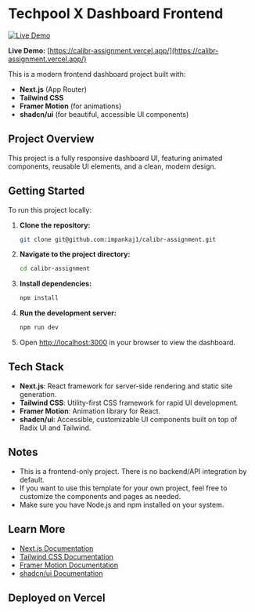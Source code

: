 # Techpool X Dashboard Frontend

[![Live Demo](https://img.shields.io/badge/Live%20Demo-Online-brightgreen?style=flat-square)](https://calibr-assignment.vercel.app/)

**Live Demo:** [https://calibr-assignment.vercel.app/](https://calibr-assignment.vercel.app/)

This is a modern frontend dashboard project built with:

- **Next.js** (App Router)
- **Tailwind CSS**
- **Framer Motion** (for animations)
- **shadcn/ui** (for beautiful, accessible UI components)

## Project Overview

This project is a fully responsive dashboard UI, featuring animated components, reusable UI elements, and a clean, modern design.

## Getting Started

To run this project locally:

1. **Clone the repository:**
   ```bash
   git clone git@github.com:impankaj1/calibr-assignment.git
   ```
2. **Navigate to the project directory:**
   ```bash
   cd calibr-assignment
   ```
3. **Install dependencies:**
   ```bash
   npm install
   ```
4. **Run the development server:**
   ```bash
   npm run dev
   ```
5. Open [http://localhost:3000](http://localhost:3000) in your browser to view the dashboard.

## Tech Stack

- **Next.js**: React framework for server-side rendering and static site generation.
- **Tailwind CSS**: Utility-first CSS framework for rapid UI development.
- **Framer Motion**: Animation library for React.
- **shadcn/ui**: Accessible, customizable UI components built on top of Radix UI and Tailwind.

## Notes

- This is a frontend-only project. There is no backend/API integration by default.
- If you want to use this template for your own project, feel free to customize the components and pages as needed.
- Make sure you have Node.js and npm installed on your system.

## Learn More

- [Next.js Documentation](https://nextjs.org/docs)
- [Tailwind CSS Documentation](https://tailwindcss.com/docs)
- [Framer Motion Documentation](https://www.framer.com/motion/)
- [shadcn/ui Documentation](https://ui.shadcn.com/)

## Deployed on Vercel
